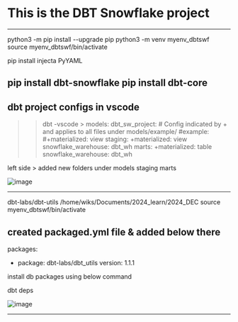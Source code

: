 # This is the DBT Snowflake project 

--------------------------------------------------------------------------------------------------------------
python3 -m pip install --upgrade pip
python3 -m venv myenv_dbtswf 
source myenv_dbtswf/bin/activate

pip install injecta PyYAML

pip install dbt-snowflake
pip install dbt-core
----------------------------------------------------------------------------------------------------------------
## dbt project configs in vscode 
>> dbt -vscode > 
models:
  dbt_sw_project:
    # Config indicated by + and applies to all files under models/example/
    #example:
      #+materialized: view
    staging:
      +materialized: view
      snowflake_warehouse: dbt_wh
    marts: 
      +materialized: table
      snowflake_warehouse: dbt_wh
    
>>>
left side > added new folders under models 
staging 
marts 

![image](https://github.com/user-attachments/assets/1365dce3-f8b3-4bdf-b8d1-2d44506bb729)

-------------------------------------------------------------------------------------------------------------------
dbt-labs/dbt-utils
/home/wiks/Documents/2024_learn/2024_DEC
source myenv_dbtswf/bin/activate

## created packaged.yml file & added below there 
packages:
  - package: dbt-labs/dbt_utils
    version: 1.1.1

install db packages using below command

dbt deps

![image](https://github.com/user-attachments/assets/c43d6baa-e9ad-4acc-a3fc-6cb82baf9e0d)

--------------------------------------------------------------------------------------------------------------------

